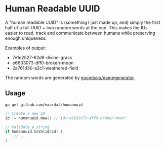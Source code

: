 # Human Readable UUID

A "human readable UUID" is (something I just made up, and) simply the first half of a full UUID + two random words at the end.
This makes the IDs easier to read, track and communicate between humans while preserving enough uniqueness.

Examples of output:
- 7e1e2527-62d6-divine-grass
- e6633073-dff0-broken-moon
- 2a761d30-a2c1-weathered-field

The random words are generated by [goombaio/namegenerator](https://github.com/goombaio/namegenerator).

## Usage

```
go get github.com/eaardal/humanuuid
```

```go
// Create a new ID
id := humanuuid.New() // id="e6633073-dff0-broken-moon"

// Validate a string
if humanuuid.IsValid(id) {
    // ...
}
```